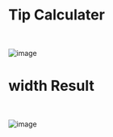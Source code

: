 # Tip Calculater 
<br>

![image](https://github.com/MohdHadi72/Tip-Calculator-/assets/154020781/be1ba48d-d9d5-4a9d-9f91-bfb3f80fd4ec)

# width Result
<br>

![image](https://github.com/MohdHadi72/Tip-Calculator-/assets/154020781/a95d66a3-48bb-461a-bcba-678c9c2d4e05)
